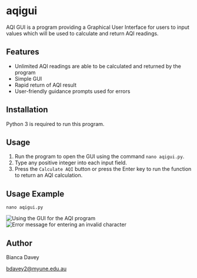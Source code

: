 # aqigui

AQI GUI is a program providing a Graphical User Interface for users to input values which will be used to calculate and return AQI readings.

## Features

* Unlimited AQI readings are able to be calculated and returned by the program
* Simple GUI
* Rapid return of AQI result
* User-friendly guidance prompts used for errors

## Installation

Python 3 is required to run this program.

## Usage

1. Run the program to open the GUI using the command `nano aqigui.py`.
2. Type any positive integer into each input field.
3. Press the `Calculate AQI` button or press the Enter key to run the function to return an AQI calculation.

## Usage Example

```
nano aqigui.py
```
![Using the GUI for the AQI program](aqi_gui.png)
![Error message for entering an invalid character](aqi_gui_error.png)


## Author

Bianca Davey

bdavey2@myune.edu.au
